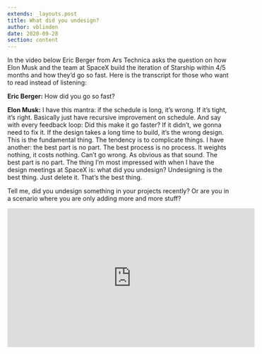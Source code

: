 ```yaml
---
extends: _layouts.post
title: What did you undesign?
author: vblinden
date: 2020-09-28
section: content
---
```



In the video below Eric Berger from Ars Technica asks the question on how Elon Musk and the team at SpaceX build the
iteration of Starship within 4/5 months and how they’d go so fast. Here is the transcript for those who want to read
instead of listening:

**Eric Berger:** How did you go so fast?

**Elon Musk:** I have this mantra: if the schedule is long, it’s wrong. If it’s tight, it’s right. Basically just have
recursive improvement on schedule. And say with every feedback loop: Did this make it go faster? If it didn’t, we gonna
need to fix it. If the design takes a long time to build, it’s the wrong design. This is the fundamental thing. The
tendency is to complicate things. I have another: the best part is no part. The best process is no process. It weights
nothing, it costs nothing. Can’t go wrong. As obvious as that sound. The best part is no part. The thing I’m most
impressed with when I have the design meetings at SpaceX is: what did you undesign? Undesigning is the best thing. Just
delete it. That’s the best thing.

Tell me, did you undesign something in your projects recently? Or are you in a scenario where you are only adding more
and more stuff?

<div class="relative mb-10">
    <iframe class="mx-auto mt-4" width="560" height="315" src="https://www.youtube-nocookie.com/embed/sOpMrVnjYeY?start=4800" title="YouTube video player" frameborder="0" allow="accelerometer; autoplay; clipboard-write; encrypted-media; gyroscope; picture-in-picture" allowfullscreen></iframe>
</div>


